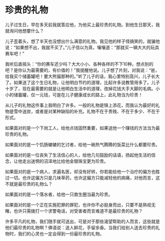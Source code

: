 # 珍贵的礼物

儿子过生日，早在多天前我就答应他，为他买上最珍贵的礼物。到他生日那天，我就询问他想要什么？ 

儿子歪着头，想了半天也没想出什么满意的礼物。我见他的样子怪搞笑的，就骗他说：“如果想不出，我就不买了。”儿子信以为真，嚷嚷道：“那就买一辆大大的玩具赛车吧！” 

我听后直摇头：“你的赛车还少吗？大大小小、各种各样的不下10种。想点别的吧？是你认为最需要的，有价值的！”我提醒他说。儿子想了片刻，对我说：“爸，给我买个储蓄罐吧！要大熊猫那种的。”听了儿子的话，我心里特别高兴，儿子长大了。如果送了这个生日礼物，让他明白节约的道理，比起许多说教管用多了。儿子十岁了，现在最需要的就是让他明白生活中的道理，改掉花钱大手大脚的毛病。小小的储蓄罐，仅一元钱，可是在儿子健康成长的路上，此礼物当为珍贵！ 

从儿子的礼物这件事上我明白了许多。一般的礼物是锦上添花，而我认为最好的礼物是雪中送炭，或者是对某种缺陷的补充。礼物不在于贵贱、不在于多少、不在于形式。 

如果面对的是一个下岗工人，给他点钱固然重要，如果送他一个赚钱的方法当为最珍贵的礼物。 

如果面对的是一个饥肠辘辘的乞讨者，给他一碗热气腾腾的饭菜比什么都要珍贵。 

如果面对的是一位丧失了生活信心的人，给他几句鼓励的话语，扬起他生活的信念，让他走出迷惘的沼泽地比给他金银珠宝更为珍贵。 

如果面对的是一个病人，求遍名医，却没有好转，你若能给他一个治疗的偏方也胜过一切。也许这偏方只是几味草药，也许这偏方只能减轻他的病痛，对他而言，这不就是最珍贵的礼物么？ 

如果面对的是一个落水者，给他一只救生圈当最为珍贵。 

如果面对的是一个正在实施犯罪的罪犯，也许你不必挺身而出，只要不是熟视无睹，也许只需拨打一个求警电话，对受害者而言难道不是最珍贵的礼物？ 

许多平凡的礼物，我们随手就可送出，可是对于那些渴望帮助的人而言，这些就是他们最珍贵的礼物啊？佛语说：送人鲜花，手留余香。当我们给别人送去珍贵的礼物时，我们的心灵也一定会得到一份最珍贵的礼物。
 